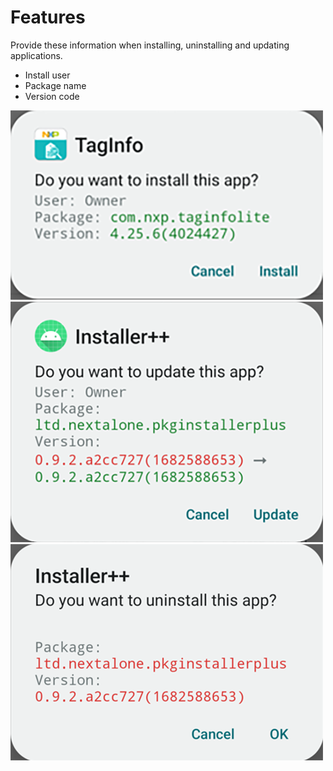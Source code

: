# Features

Provide these information when installing, uninstalling and updating applications.

- Install user
- Package name
- Version code

![install](install.png)  
![update](update.png)  
![uninstall](uninstall.png)
